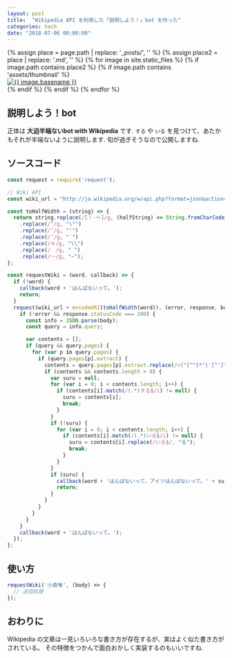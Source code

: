 ```yaml
---
layout: post
title:  "Wikipedia API を利用した「説明しよう！」bot を作った"
categories: tech
date: "2018-07-06 00:00:00"
---
```


<div class="trim">
{% assign place = page.path | replace: '_posts/', '' %}
{% assign place2 = place | replace: '.md', '' %}
{% for image in site.static_files %}
  {% if image.path contains place2 %}
    {% if image.path contains 'assets/thumbnail' %}
    <div class="trim__item">
      <a href="{{ site.url }}{{ image.path | replace: 'thumbnail/', 'images/' }}">
        <img class="one" src="{{ site.url }}{{ image.path }}" alt="{{ image.basename }}">
      </a>
    </div>
    {% endif %}
  {% endif %}
{% endfor %}
</div>

## 説明しよう！bot

正体は **大迫半端ないbot with Wikipedia** です.
`する` や `いる` を見つけて、あたかもそれが半端ないように説明します.
旬が過ぎそうなので公開しますね.

## ソースコード

```js
const request = require('request');

// Wiki API
const wiki_url = "http://ja.wikipedia.org/w/api.php?format=json&action=query&prop=extracts&titles=";

const toHalfWidth = (string) => {
  return string.replace(/[！-～]/g, (halfString) => String.fromCharCode(halfString.charCodeAt(0) - 0xFEE0))
    .replace(/”/g, "\"")
    .replace(/’/g, "'")
    .replace(/‘/g, "`")
    .replace(/￥/g, "\\")
    .replace(/　/g, " ")
    .replace(/〜/g, "~");
};

const requestWiki = (word, callback) => {
  if (!word) {
    callback(word + 'はんぱないって。');
    return;
  }
  request(wiki_url + encodeURI(toHalfWidth(word)), (error, response, body) => {
    if (!error && response.statusCode === 200) {
      const info = JSON.parse(body);
      const query = info.query;

      var contents = [];
      if (query && query.pages) {
        for (var p in query.pages) {
          if (query.pages[p].extract) {
            contents = query.pages[p].extract.replace(/<("[^"]*"|'[^']*'|[^'">])*>/g,'').split('。');
            if (contents && contents.length > 0) {
              var suru = null;
              for (var i = 0; i < contents.length; i++) {
                if (contents[i].match(/(.*)する$/i) != null) {
                  suru = contents[i];
                  break;
                }
              }
              if (!suru) {
                for (var i = 0; i < contents.length; i++) {
                  if (contents[i].match(/(.*)いる$/i) != null) {
                    suru = contents[i].replace(/いる$/, "る");
                    break;
                  }
                }
              }
              if (suru) {
                callback(word + 'はんぱないって。アイツはんぱないって。' + suru.replace('\n', '') + 'もん。そんなん出来ひんやん、普通。');
                return;
              }
            }
          }
        }
      }
    }
    callback(word + 'はんぱないって。');
  });
};
```

## 使い方

```js
requestWiki('小倉唯', (body) => {
  // 送信処理
});
```

## おわりに

Wikipedia の文章は一見いろいろな書き方が存在するが、実はよく似た書き方がされている。
その特徴をつかんで面白おかしく実装するのもいいですね.
